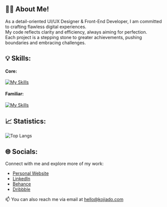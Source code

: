 ## 👨‍💻 About Me! 

As a detail-oriented UI/UX Designer & Front-End Developer, I am committed to crafting flawless digital experiences. <br>
My code reflects clarity and efficiency, always aiming for perfection.<br>
Each project is a stepping stone to greater achievements, pushing boundaries and embracing challenges.

## 💡 Skills:

#### Core: <br>
[![My Skills](https://skillicons.dev/icons?i=html,css,react,js,ts,bootstrap,tailwind,nextjs,figma,xd,ps,ai)](https://skillicons.dev)

#### Familiar: <br>
[![My Skills](https://skillicons.dev/icons?i=nodejs,jquery,mysql,php,java,c,cpp,py,ruby,selenium,prisma)](https://skillicons.dev)

## 📈 Statistics:

![Top Langs](https://github-readme-stats.vercel.app/api/top-langs/?username=adohere&layout=compact&theme=dracula)

## 🌐 Socials:

Connect with me and explore more of my work:

- [Personal Website](https://adohere.com)
- [LinkedIn](https://www.linkedin.com/in/adohere)
- [Behance](https://behance.com/adohere)
- [Dribbble](https://dribbble.com/adohere)


📫 You can also reach me via email at hello@kojiado.com
